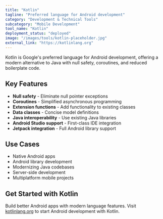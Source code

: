 ```yaml
---
title: "Kotlin"
tagline: "Preferred language for Android development"
category: "Development & Technical Tools"
subcategory: "Mobile Development"
tool_name: "Kotlin"
deployment_status: "deployed"
image: "/images/tools/kotlin-placeholder.jpg"
external_link: "https://kotlinlang.org"
---
```

Kotlin is Google's preferred language for Android development, offering a modern alternative to Java with null safety, coroutines, and reduced boilerplate code.

## Key Features

- **Null safety** - Eliminate null pointer exceptions
- **Coroutines** - Simplified asynchronous programming
- **Extension functions** - Add functionality to existing classes
- **Data classes** - Concise model definitions
- **Java interoperability** - Use existing Java libraries
- **Android Studio support** - First-class IDE integration
- **Jetpack integration** - Full Android library support

## Use Cases

- Native Android apps
- Android library development
- Modernizing Java codebases
- Server-side development
- Multiplatform mobile projects

## Get Started with Kotlin

Build better Android apps with modern language features. Visit [kotlinlang.org](https://kotlinlang.org) to start Android development with Kotlin.